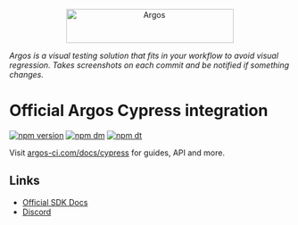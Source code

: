 <p align="center">
  <a href="https://argos-ci.com/?utm_source=github&utm_medium=logo" target="_blank">
    <img src="https://raw.githubusercontent.com/argos-ci/argos/main/resources/logos/logo-github-readme.png" alt="Argos" width="300" height="61">
  </a>
</p>

_Argos is a visual testing solution that fits in your workflow to avoid visual regression. Takes screenshots on each commit and be notified if something changes._

# Official Argos Cypress integration

[![npm version](https://img.shields.io/npm/v/@argos-ci/cypress.svg)](https://www.npmjs.com/package/@argos-ci/cypress)
[![npm dm](https://img.shields.io/npm/dm/@argos-ci/cypress.svg)](https://www.npmjs.com/package/@argos-ci/cypress)
[![npm dt](https://img.shields.io/npm/dt/@argos-ci/cypress.svg)](https://www.npmjs.com/package/@argos-ci/cypress)

Visit [argos-ci.com/docs/cypress](https://argos-ci.com/docs/cypress) for guides, API and more.

## Links

- [Official SDK Docs](https://argos-ci.com/docs)
- [Discord](https://discord.gg/WjzGrQGS4A)
